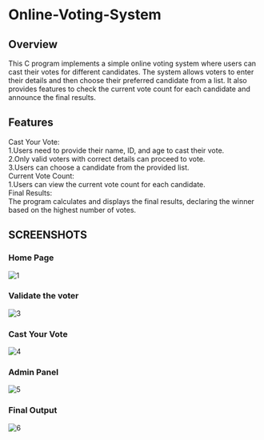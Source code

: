 # Online-Voting-System
## Overview
This C program implements a simple online voting system where users can cast their votes for different candidates. The system allows voters to enter their details and then choose their preferred candidate from a list. It also provides features to check the current vote count for each candidate and announce the final results.

## Features
  Cast Your Vote:     
    1.Users need to provide their name, ID, and age to cast their vote.   
    2.Only valid voters with correct details can proceed to vote.    
    3.Users can choose a candidate from the provided list.    
  Current Vote Count:       
    1.Users can view the current vote count for each candidate.     
  Final Results:        
    The program calculates and displays the final results, declaring the winner based on the highest number of votes.     

## SCREENSHOTS   
### Home Page   

![1](https://github.com/vinayHM-45/Online-Voting-System/assets/118373398/f7b368ed-6d0f-4001-ba8a-c8402ccba033)   

### Validate the voter   

![3](https://github.com/vinayHM-45/Online-Voting-System/assets/118373398/bb700026-9ed7-4fd2-bf21-dc959cf0c378)   

### Cast Your Vote   

![4](https://github.com/vinayHM-45/Online-Voting-System/assets/118373398/0fcc94a4-fbf5-4fd1-8f35-e7102d73e317)    

### Admin Panel   

![5](https://github.com/vinayHM-45/Online-Voting-System/assets/118373398/aa39ff2f-c422-48a9-9cdc-3d439f5e787d)   

### Final Output   

![6](https://github.com/vinayHM-45/Online-Voting-System/assets/118373398/1a403cfa-0dfd-4eed-97d8-999de2dca715)   

